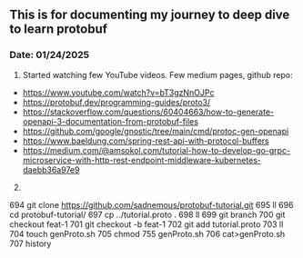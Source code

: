 ## This is for documenting my journey to deep dive to learn protobuf
### Date: 01/24/2025 
1. Started watching few YouTube videos. Few medium pages, github repo:
  - https://www.youtube.com/watch?v=bT3gzNnOJPc
  - https://protobuf.dev/programming-guides/proto3/
  - https://stackoverflow.com/questions/60404663/how-to-generate-openapi-3-documentation-from-protobuf-files
  - https://github.com/google/gnostic/tree/main/cmd/protoc-gen-openapi
  - https://www.baeldung.com/spring-rest-api-with-protocol-buffers
  - https://medium.com/@amsokol.com/tutorial-how-to-develop-go-grpc-microservice-with-http-rest-endpoint-middleware-kubernetes-daebb36a97e9
2. 

  694  git clone https://github.com/sadnemous/protobuf-tutorial.git
  695  ll
  696  cd protobuf-tutorial/
  697  cp ../tutorial.proto  .
  698  ll
  699  git branch
  700  git checkout feat-1
  701  git checkout -b feat-1
  702  git add tutorial.proto 
  703  ll
  704  touch genProto.sh
  705  chmod 755 genProto.sh
  706  cat>genProto.sh 
  707  history
